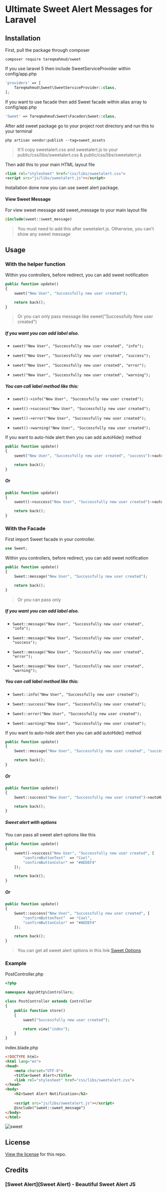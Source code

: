 # Ultimate Sweet Alert Messages for Laravel

## Installation

First, pull the package through composer

```
composer require tareqmahmud/sweet
```

If you use laravel 5 then include SweetServiceProvider within config/app.php

```php
'providers' => [
    Tareqmahmud\Sweet\SweetServiceProvider::class,
];
```

If you want to use facade then add Sweet facade within alias array to config/app.php

```php
'Sweet' => Tareqmahmud\Sweet\Facades\Sweet::class,
```

After add sweet package go to your project root directory and run this to your terminal

```basic
php artisan vendor:publish --tag=sweet_assets
```

>   It'll copy sweetalert.css and sweetalert.js to your public/css/libs/sweetalert.css & public/css/libs/sweetalert.js

Then add this to your main HTML layout file

```html
<link rel="stylesheet" href="css/libs/sweetalert.css">
<script src="js/libs/sweetalert.js"></script>
```

Installation done now you can use sweet alert package.

#### View Sweet Message

For view sweet message add sweet_message to your main layout file

```php
@include(sweet::sweet_message)
```

>   You must need to add this after sweetalert.js. Otherwise, you can't show any sweet message

## Usage

### With the helper function

Within you controllers, before redirect, you can add sweet notification

```php
public function update()
{
    sweet("New User", "Successfully new user created");

    return back();
}
```

>   Or you can only pass message like sweet("Successfully New user created")

##### If you want you can add label also.

-   ```sweet("New User", "Successfully new user created", "info");```


-   ```sweet("New User", "Successfully new user created", "success");```


-   ```sweet("New User", "Successfully new user created", "error");```


-   ```sweet("New User", "Successfully new user created", "warning");```

##### You can call label method like this:

-   ```sweet()->info("New User", "Successfully new user created");```


-   ```sweet()->success("New User", "Successfully new user created");```


-   ```sweet()->error("New User", "Successfully new user created");```


-   ```sweet()->warning("New User", "Successfully new user created");```

If you want to auto-hide alert then you can add autoHide() method

```php
public function update()
{
    sweet("New User", "Successfully new user created", "success")->autoHide();

    return back();
}
```

##### Or

```php
public function update()
{
    sweet()->success("New User", "Successfully new user created")->autoHide();

    return back();
}
```

### With the Facade

First import Sweet facade in your controller.

```php
use Sweet;
```

Within you controllers, before redirect, you can add sweet notification

```php
public function update()
{
    Sweet::message("New User", "Successfully new user created");

    return back();
}
```

>   Or you can pass only 

##### If you want you can add label also.

-   ```Sweet::message("New User", "Successfully new user created", "info");```


-   ```Sweet::message("New User", "Successfully new user created", "success");```


-   ```Sweet::message("New User", "Successfully new user created", "error");```


-   ```Sweet::message("New User", "Successfully new user created", "warning");```

##### You can call label method like this:

-   ```Sweet::info("New User", "Successfully new user created");```


-   ```Sweet::success("New User", "Successfully new user created");```


-   ```Sweet::error("New User", "Successfully new user created");```


-   ```Sweet::warning("New User", "Successfully new user created");```

If you want to auto-hide alert then you can add autoHide() method

```php
public function update()
{
    Sweet::message("New User", "Successfully new user created", "success")->autoHide();

    return back();
}
```

##### Or

```php
public function update()
{
    Sweet::success("New User", "Successfully new user created")->autoHide();

    return back();
}
```

##### Sweet alert with options

You can pass all sweet alert options like this

```php
public function update()
{
    sweet()->success("New User", "Successfully new user created", [
        "confirmButtonText"  => "Cool",
        "confirmButtonColor" => "#AEDEF4"
    ]);

    return back();
}
```

##### Or

```php
public function update()
{
    Sweet::success("New User", "Successfully new user created", [
        "confirmButtonText"  => "Cool",
        "confirmButtonColor" => "#AEDEF4"
    ]);

    return back();
}
```

>   You can get all sweet alert options in this link [Sweet Options](http://t4t5.github.io/sweetalert/)

### Example

PostController.php

```php
<?php

namespace App\Http\Controllers;

class PostController extends Controller
{
    public function store()
    {
    	sweet("Successfully new user created");

    	return view("index");
    }
}

```

index.blade.php

```html
<!DOCTYPE html>
<html lang="en">
<head>
	<meta charset="UTF-8">
	<title>Sweet Alert</title>
	<link rel="stylesheet" href="css/libs/sweetalert.css">
</head>
<body>
	<h2>Sweet Alert Notification</h2>
	
	<script src="js/libs/sweetalert.js"></script>
	@include("sweet::sweet_message")
</body>
</html>
```

![sweet](https://cloud.githubusercontent.com/assets/4035645/22215598/f6903920-e169-11e6-8a25-dedea4b942e8.png)


## License

[View the license](https://github.com/tareqmahmud/sweet/blob/master/LICENSE) for this repo.

## Credits

### [Sweet Alert](Sweet Alert) - Beautiful Sweet Alert JS
